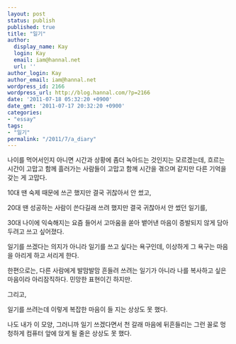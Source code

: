 ```yaml
---
layout: post
status: publish
published: true
title: "일기"
author:
  display_name: Kay
  login: Kay
  email: iam@hannal.net
  url: ''
author_login: Kay
author_email: iam@hannal.net
wordpress_id: 2166
wordpress_url: http://blog.hannal.com/?p=2166
date: '2011-07-18 05:32:20 +0900'
date_gmt: '2011-07-17 20:32:20 +0900'
categories:
- "essay"
tags:
- "일기"
permalink: "/2011/7/a_diary"
---
```

<p>나이를 먹어서인지 아니면 시간과 상황에 좀더 녹아드는 것인지는 모르겠는데, 흐르는 시간이 고맙고 함께 흘러가는 사람들이 고맙고 함께 시간을 겪으며 같지만 다른 기억을 갖는 게 고맙다.</p>
<p>10대 땐 숙제 때문에 쓰곤 했지만 결국 귀찮아서 안 썼고,</p>
<p>20대 땐 성공하는 사람이 쓴다길래 쓰려 했지만 결국 귀찮아서 안 썼던 일기를,</p>
<p>30대 나이에 익숙해지는 요즘 들어서 고마움을 쏟아 뱉어낸 마음이 증발되지 않게 담아두려고 쓰고 싶어졌다.</p>
<p>일기를 쓰겠다는 의지가 아니라 일기를 쓰고 싶다는 욕구인데, 이상하게 그 욕구는 마음을 아리게 하고 서리게 한다.</p>
<p>한편으로는, 다른 사람에게 발맘발맘 흔들려 쓰려는 일기가 아니라 나를 복사하고 싶은 마음이라 아리잠직하다. 민망한 표현이긴 하지만.</p>
<p>그리고,</p>
<p>일기를 쓰려는데 이렇게 복잡한 마음이 들 지는 상상도 못 했다.</p>
<p>나도 내가 이 모양, 그러니까 일기 쓰겠다면서 천 갈래 마음에 뒤흔들리는 그런 꼴로 멍청하게 컴퓨터 앞에 앉게 될 줄은 상상도 못 했다.</p>
<p>&nbsp;</p>
